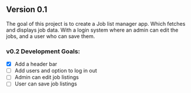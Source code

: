 ## Version 0.1
The goal of this project is to create a Job list manager app. Which fetches and displays job data.
With a login system where an admin can edit the jobs, and a user who can save them.
### v0.2 Development Goals:
 - [x] Add a header bar
 - [ ] Add users and option to log in out
 - [ ] Admin can edit job listings
 - [ ] User can save job listings